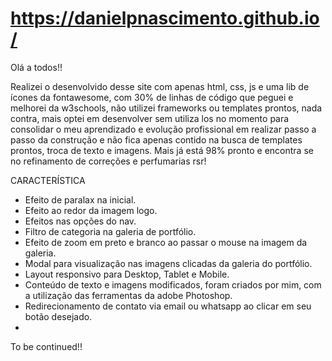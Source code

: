 # https://danielpnascimento.github.io/

Olá a todos!!

Realizei o desenvolvido desse site com apenas html, css, js e uma lib de ícones da fontawesome, com 30% de linhas de código que peguei e melhorei da w3schools, não utilizei frameworks ou templates prontos, nada contra, mais optei em desenvolver sem utiliza los no momento para consolidar o meu aprendizado e evolução profissional em realizar passo a passo da construção e não fica apenas contido na busca de templates prontos, troca de texto e imagens. Mais já está 98% pronto e encontra se no refinamento de correções e perfumarias rsr!

CARACTERÍSTICA

- Efeito de paralax na inicial.
- Efeito ao redor da imagem logo.
- Efeitos nas opções do nav.
- Filtro de categoria na galeria de portfólio.
- Efeito de zoom em preto e branco ao passar o mouse na imagem da galeria.
- Modal para visualização nas imagens clicadas da galeria do portfólio.
- Layout responsivo para Desktop, Tablet e Mobile.
- Conteúdo de texto e imagens modificados, foram criados por mim, com a utilização das ferramentas da adobe Photoshop.
- Redirecionamento de contato via email ou whatsapp ao clicar em seu botão desejado.
-

To be continued!!


